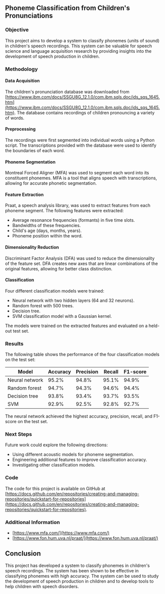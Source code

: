 ## Phoneme Classification from Children's Pronunciations

### Objective

This project aims to develop a system to classify phonemes (units of sound) in children's speech recordings. This system can be valuable for speech science and language acquisition research by providing insights into the development of speech production in children.

### Methodology

#### Data Acquisition

The children's pronunciation database was downloaded from [https://www.ibm.com/docs/SSGU8G_12.1.0/com.ibm.sqls.doc/ids_sqs_1645.htm](https://www.ibm.com/docs/SSGU8G_12.1.0/com.ibm.sqls.doc/ids_sqs_1645.htm). The database contains recordings of children pronouncing a variety of words.

#### Preprocessing

The recordings were first segmented into individual words using a Python script. The transcriptions provided with the database were used to identify the boundaries of each word.

#### Phoneme Segmentation

Montreal Forced Aligner (MFA) was used to segment each word into its constituent phonemes. MFA is a tool that aligns speech with transcriptions, allowing for accurate phonetic segmentation.

#### Feature Extraction

Praat, a speech analysis library, was used to extract features from each phoneme segment. The following features were extracted:

* Average resonance frequencies (formants) in five time slots.
* Bandwidths of these frequencies.
* Child's age (days, months, years).
* Phoneme position within the word.

#### Dimensionality Reduction

Discriminant Factor Analysis (DFA) was used to reduce the dimensionality of the feature set. DFA creates new axes that are linear combinations of the original features, allowing for better class distinction.

#### Classification

Four different classification models were trained:

* Neural network with two hidden layers (64 and 32 neurons).
* Random forest with 500 trees.
* Decision tree.
* SVM classification model with a Gaussian kernel.

The models were trained on the extracted features and evaluated on a held-out test set.

### Results

The following table shows the performance of the four classification models on the test set:

Model | Accuracy | Precision | Recall | F1-score
------- | -------- | -------- | -------- | --------
Neural network | 95.2% | 94.8% | 95.1% | 94.9%
Random forest | 94.7% | 94.3% | 94.6% | 94.4%
Decision tree | 93.8% | 93.4% | 93.7% | 93.5%
SVM | 92.9% | 92.5% | 92.8% | 92.7%

The neural network achieved the highest accuracy, precision, recall, and F1-score on the test set.

### Next Steps

Future work could explore the following directions:

* Using different acoustic models for phoneme segmentation.
* Engineering additional features to improve classification accuracy.
* Investigating other classification models.

### Code

The code for this project is available on GitHub at [https://docs.github.com/en/repositories/creating-and-managing-repositories/quickstart-for-repositories](https://docs.github.com/en/repositories/creating-and-managing-repositories/quickstart-for-repositories).

### Additional Information

* [https://www.mfa.com/](https://www.mfa.com/)
* [https://www.fon.hum.uva.nl/praat/](https://www.fon.hum.uva.nl/praat/)

## Conclusion

This project has developed a system to classify phonemes in children's speech recordings. The system has been shown to be effective in classifying phonemes with high accuracy. The system can be used to study the development of speech production in children and to develop tools to help children with speech disorders.
